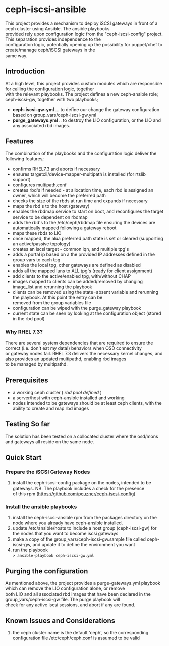 # ceph-iscsi-ansible
This project provides a mechanism to deploy iSCSI gateways in front of a ceph cluster using Ansible. The ansible playbooks  
provided rely upon configuration logic from the "ceph-iscsi-config" project. This separation provides independence to the   
configuration logic, potentially opening up the possibility for puppet/chef to create/manage ceph/iSCSI gateways in the  
same way.  

## Introduction
At a high level, this project provides custom modules which are responsible for calling the configuration logic, together  
with the relevant playbooks. The project defines a new ceph-ansible role; ceph-iscsi-gw, together with two playbooks;  

- **ceph-iscsi-gw-yml** ... to define our change the gateway configuration based on group_vars/ceph-iscsi-gw.yml  
- **purge_gateways.yml** .. to destroy the LIO configuration, or the LIO and any associated rbd images.

## Features    
The combination of the playbooks and the configuration logic deliver the following features;  

- confirms RHEL7.3 and aborts if necessary  
- ensures targetcli/device-mapper-multipath is installed (for rtslib support)  
- configures multipath.conf  
- creates rbd's if needed - at allocation time, each rbd is assigned an owner, which will become the preferred path    
- checks the size of the rbds at run time and expands if necessary  
- maps the rbd's to the host (gateway)  
- enables the rbdmap service to start on boot, and reconfigures the target service to be dependent on rbdmap  
- adds the rbd's to the /etc/ceph/rbdmap file ensuring the devices are automatically mapped following a gateway reboot  
- maps these rbds to LIO  
- once mapped, the alua preferred path state is set or cleared (supporting an active/passive topology)    
- creates an iscsi target - common iqn, and multiple tpg's  
- adds a portal ip based on a the provided IP addresses defined in the group vars to each tpg  
- enables the local tpg, other gateways are defined as disabled  
- adds all the mapped luns to ALL tpg's (ready for client assignment)  
- add clients to the active/enabled tpg, with/without CHAP  
- images mapped to clients can be added/removed by changing image_list and rerunning the playbook  
- clients can be removed using the state=absent variable and rerunning the playbook. At this point the entry can be  
  removed from the group variables file
- configuration can be wiped with the purge_gateway playbook  
- current state can be seen by looking at the configuration object (stored in the rbd pool)  

### Why RHEL 7.3?
There are several system dependencies that are required to ensure the correct (i.e. don't eat my data!) behaviors when OSD connectivity  
or gateway nodes fail. RHEL 7.3 delivers the necessary kernel changes, and also provides an updated multipathd, enabling rbd images  
to be managed by multipathd.

## Prerequisites  
* a working ceph cluster ( *rbd pool defined* )
* a server/host with ceph-ansible installed and working
* nodes intended to be gateways should be at least ceph clients, with the ability to create and map rbd images  
  

## Testing So far
The solution has been tested on a collocated cluster where the osd/mons and gateways all reside on the same node.  

## Quick Start
### Prepare the iSCSI Gateway Nodes  
1. install the ceph-iscsi-config package on the nodes, intended to be gateways. NB. The playbook includes a check for the presence  
 of this rpm (https://github.com/pcuzner/ceph-iscsi-config)

### Install the ansible playbooks
1. install the ceph-iscsi-ansible rpm from the packages directory on the node where you already have ceph-ansible installed.  
2. update /etc/ansible/hosts to include a host group (ceph-iscsi-gw) for the nodes that you want to become iscsi gateways  
3. make a copy of the group_vars/ceph-iscsi-gw.sample file called ceph-iscsi-gw, and update it to define the environment you want  
4. run the playbook  
  ```> ansible-playbook ceph-iscsi-gw.yml```
  
## Purging the configuration
As mentioned above, the project provides a purge-gateways.yml playbook which can remove the LIO configuration alone, or remove   
both LIO and all associated rbd images that have been declared in the group_vars/ceph-iscsi-gw file. The purge playbook will  
check for any active iscsi sessions, and abort if any are found.
    
## Known Issues and Considerations  
1. the ceph cluster name is the default 'ceph', so the corresponding configuration file /etc/ceph/ceph.conf is assumed to be valid